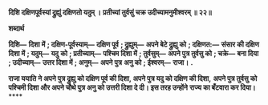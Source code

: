 **दिशि दक्षिणपूर्वस्यां द्रुह्युं दक्षिणतो यदुम् ।** **प्रतीच्यां तुर्वसुं चक्र उदीच्यामनुमीश्वरम् ॥ २२॥** 

**शब्दार्थ** 

**दिशि—** **दिशा में** **; दक्षिण-पूर्वस्याम्—** **दक्षिण पूर्व** **; द्रुह्युम्—** **अपने बेटे द्रुह्यु को** **; दक्षिणत:—** **संसार की दक्षिण दिशा में** **; यदुम्—** **यदु** **को** **; प्रतीच्याम्—** **पश्चिम दिशा में** **; तुर्वसुम्—** **अपने पुत्र तुर्वसु को** **; चक्रे—** **बना दिया** **; उदीच्याम्—** **उत्तर दिशा में** **; अनुम्—** **अपने पुत्र** **अनु को** **; ईश्वरम्—** **राजा।** **.** 

**राजा ययाति ने अपने पुत्र द्रुह्यु को दक्षिण पूर्व की दिशा, अपने पुत्र यदु को दक्षिण की दिशा,** **अपने पुत्र तुर्वसु को पश्चिमी दिशा और अपने चौथे पुत्र अनु को उत्तरी दिशा दे दी। इस तरह उन्होंने** **राज्य का बँटवारा कर दिया।** **** 